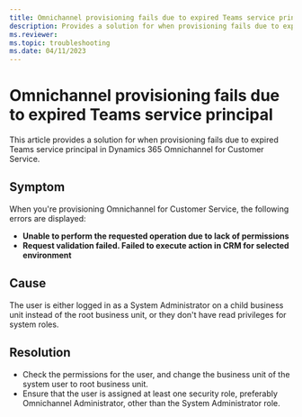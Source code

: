 ```yaml
---
title: Omnichannel provisioning fails due to expired Teams service principal
description: Provides a solution for when provisioning fails due to expired Teams service principal in Dynamics 365 Omnichannel for Customer Service.
ms.reviewer: 
ms.topic: troubleshooting
ms.date: 04/11/2023
---
```


# Omnichannel provisioning fails due to expired Teams service principal

This article provides a solution for when provisioning fails due to expired Teams service principal in Dynamics 365 Omnichannel for Customer Service.

## Symptom

 When you're provisioning Omnichannel for Customer Service, the following errors are displayed:

-  **Unable to perform the requested operation due to lack of permissions**
- **Request validation failed. Failed to execute action in CRM for selected environment**

## Cause

The user is either logged in as a System Administrator on a child business unit instead of the root business unit, or they don't have read privileges for system roles.

## Resolution

- Check the permissions for the user, and change the business unit of the system user to root business unit.
- Ensure that the user is assigned at least one security role, preferably Omnichannel Administrator, other than the System Administrator role.
